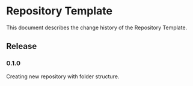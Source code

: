 # Repository Template

This document describes the change history of the Repository Template.

## Release 
### 0.1.0
Creating new repository with folder structure.